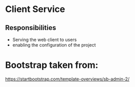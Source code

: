 # Client Service

## Responsibilities
- Serving the web client to users
- enabling the configuration of the project

# Bootstrap taken from:
https://startbootstrap.com/template-overviews/sb-admin-2/